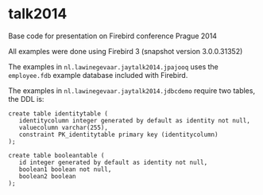 talk2014
========

Base code for presentation on Firebird conference Prague 2014

All examples were done using Firebird 3 (snapshot version 3.0.0.31352)

The examples in `nl.lawinegevaar.jaytalk2014.jpajooq` uses the `employee.fdb` example database included with Firebird.

The examples in `nl.lawinegevaar.jaytalk2014.jdbcdemo` require two tables, the DDL is:

    create table identitytable (
       identitycolumn integer generated by default as identity not null,
       valuecolumn varchar(255),
       constraint PK_identitytable primary key (identitycolumn)
    );
    
    create table booleantable (
       id integer generated by default as identity not null,
       boolean1 boolean not null,
       boolean2 boolean
    );
